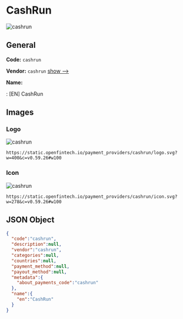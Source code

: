 
# CashRun 
![cashrun](https://static.openfintech.io/payment_providers/cashrun/logo.svg?w=400&c=v0.59.26#w100)  

## General 
 
**Code:** `cashrun` 
 
**Vendor:** `cashrun` [show -->](/vendors/cashrun/) 
 
**Name:** 
 
:	[EN] CashRun 
 

## Images 

### Logo 
 
![cashrun](https://static.openfintech.io/payment_providers/cashrun/logo.svg?w=400&c=v0.59.26#w100)  

```
https://static.openfintech.io/payment_providers/cashrun/logo.svg?w=400&c=v0.59.26#w100
```  

### Icon 
 
![cashrun](https://static.openfintech.io/payment_providers/cashrun/icon.svg?w=278&c=v0.59.26#w100)  

```
https://static.openfintech.io/payment_providers/cashrun/icon.svg?w=278&c=v0.59.26#w100
```  

## JSON Object 

```json
{
  "code":"cashrun",
  "description":null,
  "vendor":"cashrun",
  "categories":null,
  "countries":null,
  "payment_method":null,
  "payout_method":null,
  "metadata":{
    "about_payments_code":"cashrun"
  },
  "name":{
    "en":"CashRun"
  }
}
```  

